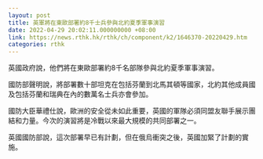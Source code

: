 ```yaml
---
layout: post
title: 英軍將在東歐部署約8千士兵參與北約夏季軍事演習
date: 2022-04-29 20:02:11.000000000 +08:00
link: https://news.rthk.hk/rthk/ch/component/k2/1646370-20220429.htm
categories: rthk
---
```


英國政府說，他們將在東歐部署約8千名部隊參與北約夏季軍事演習。

國防部聲明說，將部署數十部坦克在包括芬蘭到北馬其頓等國家，北約其他成員國及包括芬蘭和瑞典在內的數萬名士兵亦會參加。

國防大臣華禮仕說，歐洲的安全從未如此重要，英國的軍隊必須同盟友聯手展示團結和力量。今次的演習將是冷戰以來最大規模的共同部署之一。

英國國防部說，這次部署早已有計劃，但在俄烏衝突之後，英國加緊了計劃的實施。
